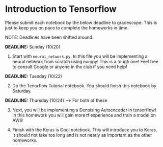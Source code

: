 # Introduction to Tensorflow
Please submit each notebook by the below deadline to gradescope. This is just to keep you on pace to complete the homeworks in time.

NOTE: Deadlines have been shifted around.

**DEADLINE:** Sunday (10/20)
1. Start with `neural_network.py`. In this file you will be implementing a neural network from scratch using numpy! This is a tough one! Feel free to consult Google or anyone in the club if you need help!

**DEADLINE:** Tuesday (10/22)

2. Do the Tenorflow Tutorial notebook. You should finish this notebook by Saturday.

**DEADLINE:** Thursday (10/24) --> For both of these

3. Next, you will be implementing a Denoising Autoencoder in tensorflow! In this homework you will gain more tf experience and train a model on AWS! 

4. Finish with the Keras is Cool notebook. This will introduce you to Keras. It should not take too long and is not nearly as important as the other homeworks.


